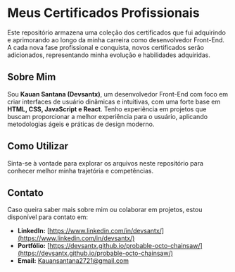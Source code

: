 # Meus Certificados Profissionais

Este repositório armazena uma coleção dos certificados que fui adquirindo e aprimorando ao longo da minha carreira como desenvolvedor Front-End. A cada nova fase profissional e conquista, novos certificados serão adicionados, representando minha evolução e habilidades adquiridas.

## Sobre Mim

Sou **Kauan Santana (Devsantx)**, um desenvolvedor Front-End com foco em criar interfaces de usuário dinâmicas e intuitivas, com uma forte base em **HTML, CSS, JavaScript e React**. Tenho experiência em projetos que buscam proporcionar a melhor experiência para o usuário, aplicando metodologias ágeis e práticas de design moderno.

## Como Utilizar

Sinta-se à vontade para explorar os arquivos neste repositório para conhecer melhor minha trajetória e competências.

## Contato

Caso queira saber mais sobre mim ou colaborar em projetos, estou disponível para contato em:

- **LinkedIn:** [https://www.linkedin.com/in/devsantx/](https://www.linkedin.com/in/devsantx/)
- **Portfólio:** [https://devsantx.github.io/probable-octo-chainsaw/](https://devsantx.github.io/probable-octo-chainsaw/)
- **Email:** [Kauansantana2721@gmail.com](mailto:Kauansantana2721@gmail.com)
